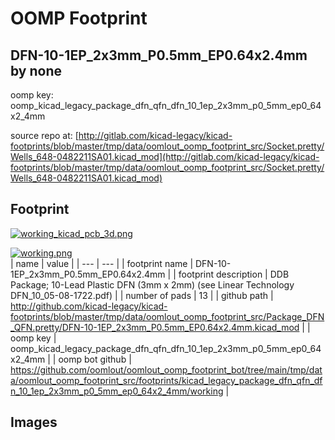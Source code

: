 # OOMP Footprint  
## DFN-10-1EP_2x3mm_P0.5mm_EP0.64x2.4mm  by none  
  
oomp key: oomp_kicad_legacy_package_dfn_qfn_dfn_10_1ep_2x3mm_p0_5mm_ep0_64x2_4mm  
  
source repo at: [http://gitlab.com/kicad-legacy/kicad-footprints/blob/master/tmp/data/oomlout_oomp_footprint_src/Socket.pretty/Wells_648-0482211SA01.kicad_mod](http://gitlab.com/kicad-legacy/kicad-footprints/blob/master/tmp/data/oomlout_oomp_footprint_src/Socket.pretty/Wells_648-0482211SA01.kicad_mod)  
## Footprint  
  
[![working_kicad_pcb_3d.png](working_kicad_pcb_3d_600.png)](working_kicad_pcb_3d.png)  
  
[![working.png](working_600.png)](working.png)  
| name | value | 
| --- | --- | 
| footprint name | DFN-10-1EP_2x3mm_P0.5mm_EP0.64x2.4mm | 
| footprint description | DDB Package; 10-Lead Plastic DFN (3mm x 2mm) (see Linear Technology DFN_10_05-08-1722.pdf) | 
| number of pads | 13 | 
| github path | http://github.com/kicad-legacy/kicad-footprints/blob/master/tmp/data/oomlout_oomp_footprint_src/Package_DFN_QFN.pretty/DFN-10-1EP_2x3mm_P0.5mm_EP0.64x2.4mm.kicad_mod | 
| oomp key | oomp_kicad_legacy_package_dfn_qfn_dfn_10_1ep_2x3mm_p0_5mm_ep0_64x2_4mm | 
| oomp bot github | https://github.com/oomlout/oomlout_oomp_footprint_bot/tree/main/tmp/data/oomlout_oomp_footprint_src/footprints/kicad_legacy_package_dfn_qfn_dfn_10_1ep_2x3mm_p0_5mm_ep0_64x2_4mm/working | 
## Images  
